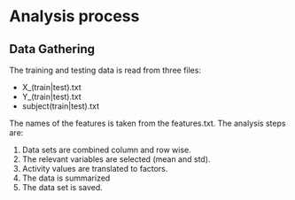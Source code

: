 # Analysis process
## Data Gathering
The training and testing data is read from three files:
* X_(train|test).txt
* Y_(train|test).txt
* subject(train|test).txt

The names of the features is taken from the features.txt. 
The analysis steps are:

1. Data sets are combined column and row wise. 
2. The relevant variables are selected (mean and std).
3. Activity values are translated to factors.
4. The data is summarized
5. The data set is saved.